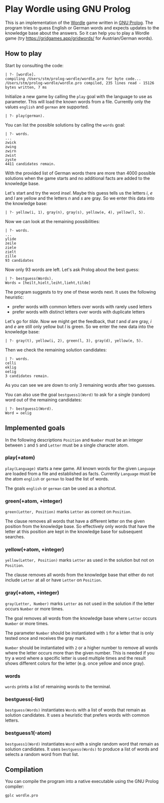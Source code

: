 # Play Wordle using GNU Prolog

This is an implementation of the [Wordle](https://en.m.wikipedia.org/wiki/Wordle) game written in [GNU Prolog](http://www.gprolog.org).  The program tries to guess English or German words and expects updates to the knowledge base about the answers. So it can help you to play a Wordle game (try https://gridgames.app/gridwords/ for Austrian/German words).

## How to play

Start by consulting the code:

    | ?- [wordle].
    compiling /Users/stm/prolog-wordle/wordle.pro for byte code...
    /Users/stm/prolog-wordle/wordle.pro compiled, 235 lines read - 15126 bytes written, 7 ms

Initialize a new game by calling the `play` goal with the language to use as parameter. This will load the known words from a file. Currently only the values `english` and `german` are supported.

    | ?- play(german).

You can list the possible solutions by calling the `words` goal:

    | ?- words.
    ...
    zwick
    zwing
    zwirn
    zwist
    zyste
    4411 candidates remain.

With the provided list of German words there are more than 4000 possible solutions when the game starts and no additional facts are added to the knowledge base.

Let's start and try the word *insel*. Maybe this guess tells us the letters *i*, *e* and *l* are yellow and the letters *n* and *s* are gray. So we enter this data into the knowledge base:

    | ?- yellow(i, 1), gray(n), gray(s), yellow(e, 4), yellow(l, 5).

Now we can look at the remaining possibilities:

    | ?- words.
    ...
    ylide
    zeile
    ziele
    zielt
    zille
    93 candidates

Now only 93 words are left. Let's ask Prolog about the best guess:

    | ?- bestguess(Words).
    Words = [heilt,hielt,leiht,lieht,tilde]

The program suggests to try one of these words next. It uses the following heuristic:
* prefer words with common letters over words with rarely used letters
* prefer words with distinct letters over words with duplicate letters

Let's go for *tilde*. Now we might get the feedback, that *t* and *d* are gray, *i* and *e* are still only yellow but *l* is green. So we enter the new data into the knowledge base:

    | ?- gray(t), yellow(i, 2), green(l, 3), gray(d), yellow(e, 5).

Then we check the remaining solution candidates:

    | ?- words.
    celli
    eklig
    oelig
    3 candidates remain.

As you can see we are down to only 3 remaining words after two guesses.

You can also use the goal `bestguess1(Word)` to ask for a single (random) word out of the remaining candidates:

    | ?- bestguess1(Word).
    Word = oelig

## Implemented goals

In the following descriptions `Position` and `Number` must be an integer between `1` and `5` and `Letter` must be a single character atom.

### play(+atom)

`play(Language)` starts a new game. All known words for the given `Language` are loaded from a file and established as facts. Currently `Language` must be the atom `english` or `german` to load the list of words.

The goals `english` or `german` can be used as a shortcut.

### green(+atom, +integer)

`green(Letter, Position)` marks `Letter` as correct on `Position`.

The clause removes all words that have a different letter on the given position from the knowledge base. So effectively only words that have the letter at this position are kept in the knowledge base for subsequent searches.

### yellow(+atom, +integer)

`yellow(Letter, Position)` marks `Letter` as used in the solution but not on `Position`.

The clause removes all words from the knowledge base that either do not include `Letter` at all or have `Letter` on `Position`.

### gray(+atom, +integer)

`gray(Letter, Number)` marks `Letter` as not used in the solution if the letter occurs `Number` or more times.

The goal removes all words from the knowledge base where `Letter` occurs `Number` or more times.

The parameter `Number` should be instantiated with `1` for a letter that is only tested once and receives the gray mark.

`Number` should be instantiated with `2` or a higher number to remove all words where the letter occurs more than the given number. This is needed if you try a word where a specific letter is used multiple times and the result shows different colors for the letter (e.g. once yellow and once gray).

### words

`words` prints a list of remaining words to the terminal.

### bestguess(-list)

`bestguess(Words)` instantiates `Words` with a list of words that remain as solution candidates. It uses a heuristic that prefers words with common letters.

### bestguess1(-atom)

`bestguess1(Word)` instantiates `Word` with a single random word that remain as solution candidates. It uses `bestguess(Words)` to produce a list of words and selects a random word from that list.

## Compilation

You can compile the program into a native executable using the GNU Prolog compiler:

    gplc wordle.pro
